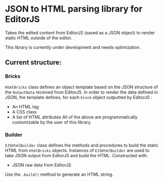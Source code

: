 # JSON to HTML parsing library for EditorJS

Takes the edited content from EditorJS (saved as a JSON object) to render static HTML outside of the editor.

This library is currently under development and needs optimization.

## Current structure:



### Bricks
`HtmlBricks` class defines an object template based on the JSON structure of the `OutputData` received from EditorJS.
In order to render the data defined in JSON, the template defines, for each `block` object outputted by EditorJS :
- An HTML tag
- A CSS class
- A list of HTML attributes
All of the above are programmatically customizable by the user of this library.

### Builder
`EJSHtmlBuilder` class defines the methods and procedures to build the static HTML from `HtmlBricks` objects.
Instances of `EJSHtmlBuilder` are used to take JSON output from EditorJS and build the HTML. Constructed with:
- JSON raw data from EditorJS

Use the `.build()` method to generate an HTML string.
